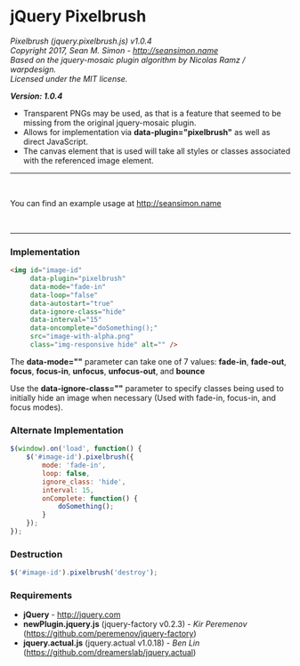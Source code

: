 # jQuery Pixelbrush

*Pixelbrush (jquery.pixelbrush.js) v1.0.4* \
*Copyright 2017, Sean M. Simon - http://seansimon.name* \
*Based on the jquery-mosaic plugin algorithm by Nicolas Ramz / warpdesign.* \
*Licensed under the MIT license.*

**_Version: 1.0.4_**

- Transparent PNGs may be used, as that is a feature that seemed to be missing from the original jquery-mosaic plugin.
- Allows for implementation via **data-plugin="pixelbrush"** as well as direct JavaScript.
- The canvas element that is used will take all styles or classes associated with the referenced image element.

<hr />
<br />

You can find an example usage at <a href="http://seansimon.name" target="_blank">http://seansimon.name</a>
<br />
<center>
   <img src="http://seansimon.name/jquery-pixelbrush/images/demo-screenshots-sm.png" alt="" />
</center>
<br />
<hr />

### Implementation
```html
<img id="image-id"
     data-plugin="pixelbrush"
     data-mode="fade-in"
     data-loop="false"
     data-autostart="true"
     data-ignore-class="hide"
     data-interval="15"
     data-oncomplete="doSomething();"
     src="image-with-alpha.png"
     class="img-responsive hide" alt="" />
```

The **data-mode=""** parameter can take one of 7 values: **fade-in**, **fade-out**, **focus**, **focus-in**, **unfocus**, **unfocus-out**, and **bounce**

Use the **data-ignore-class=""** parameter to specify classes being used to initially hide an image when necessary (Used with fade-in, focus-in, and focus modes).

### Alternate Implementation
```js
$(window).on('load', function() {
    $('#image-id').pixelbrush({
        mode: 'fade-in',
        loop: false,
        ignore_class: 'hide',
        interval: 15,
        onComplete: function() {
            doSomething();
        }
    });
});
```

### Destruction
```js
$('#image-id').pixelbrush('destroy');
```

### Requirements
- **jQuery** - http://jquery.com
- **newPlugin.jquery.js** (jquery-factory v0.2.3) - *Kir Peremenov* (https://github.com/peremenov/jquery-factory)
- **jquery.actual.js** (jquery.actual v1.0.18) - *Ben Lin* (https://github.com/dreamerslab/jquery.actual)

